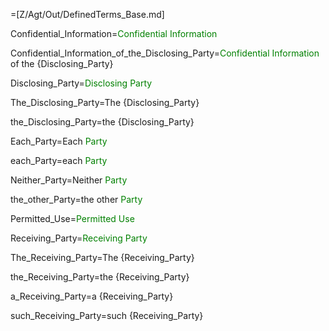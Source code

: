 =[Z/Agt/Out/DefinedTerms_Base.md]

Confidential_Information=<font color="green">Confidential Information</font>

Confidential_Information_of_the_Disclosing_Party=<font color="green">Confidential Information</font> of the {Disclosing_Party}

Disclosing_Party=<font color="green">Disclosing Party</font>

The_Disclosing_Party=The {Disclosing_Party}

the_Disclosing_Party=the {Disclosing_Party}

Each_Party=Each <font color="green">Party</font>

each_Party=each <font color="green">Party</font>

Neither_Party=Neither <font color="green">Party</font>

the_other_Party=the other <font color="green">Party</font>

Permitted_Use=<font color="green">Permitted Use</font>

Receiving_Party=<font color="green">Receiving Party</font>

The_Receiving_Party=The {Receiving_Party}

the_Receiving_Party=the {Receiving_Party}

a_Receiving_Party=a {Receiving_Party}

such_Receiving_Party=such {Receiving_Party}
